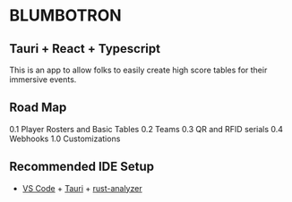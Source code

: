 # BLUMBOTRON
## Tauri + React + Typescript

This is an app to allow folks to easily create high score tables for their immersive events.

## Road Map

0.1 Player Rosters and Basic Tables
0.2 Teams
0.3 QR and RFID serials
0.4 Webhooks
1.0 Customizations


## Recommended IDE Setup

- [VS Code](https://code.visualstudio.com/) + [Tauri](https://marketplace.visualstudio.com/items?itemName=tauri-apps.tauri-vscode) + [rust-analyzer](https://marketplace.visualstudio.com/items?itemName=rust-lang.rust-analyzer)
